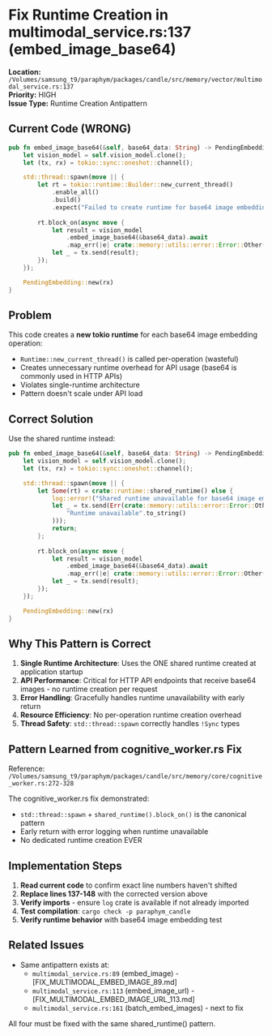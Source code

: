 # Fix Runtime Creation in multimodal_service.rs:137 (embed_image_base64)

**Location:** `/Volumes/samsung_t9/paraphym/packages/candle/src/memory/vector/multimodal_service.rs:137`  
**Priority:** HIGH  
**Issue Type:** Runtime Creation Antipattern

## Current Code (WRONG)

```rust
pub fn embed_image_base64(&self, base64_data: String) -> PendingEmbedding {
    let vision_model = self.vision_model.clone();
    let (tx, rx) = tokio::sync::oneshot::channel();

    std::thread::spawn(move || {
        let rt = tokio::runtime::Builder::new_current_thread()
            .enable_all()
            .build()
            .expect("Failed to create runtime for base64 image embedding");
            
        rt.block_on(async move {
            let result = vision_model
                .embed_image_base64(&base64_data).await
                .map_err(|e| crate::memory::utils::error::Error::Other(format!("Failed to embed image from base64: {}", e)));
            let _ = tx.send(result);
        });
    });

    PendingEmbedding::new(rx)
}
```

## Problem

This code creates a **new tokio runtime** for each base64 image embedding operation:
- `Runtime::new_current_thread()` is called per-operation (wasteful)
- Creates unnecessary runtime overhead for API usage (base64 is commonly used in HTTP APIs)
- Violates single-runtime architecture
- Pattern doesn't scale under API load

## Correct Solution

Use the shared runtime instead:

```rust
pub fn embed_image_base64(&self, base64_data: String) -> PendingEmbedding {
    let vision_model = self.vision_model.clone();
    let (tx, rx) = tokio::sync::oneshot::channel();

    std::thread::spawn(move || {
        let Some(rt) = crate::runtime::shared_runtime() else {
            log::error!("Shared runtime unavailable for base64 image embedding");
            let _ = tx.send(Err(crate::memory::utils::error::Error::Other(
                "Runtime unavailable".to_string()
            )));
            return;
        };
        
        rt.block_on(async move {
            let result = vision_model
                .embed_image_base64(&base64_data).await
                .map_err(|e| crate::memory::utils::error::Error::Other(format!("Failed to embed image from base64: {}", e)));
            let _ = tx.send(result);
        });
    });

    PendingEmbedding::new(rx)
}
```

## Why This Pattern is Correct

1. **Single Runtime Architecture**: Uses the ONE shared runtime created at application startup
2. **API Performance**: Critical for HTTP API endpoints that receive base64 images - no runtime creation per request
3. **Error Handling**: Gracefully handles runtime unavailability with early return
4. **Resource Efficiency**: No per-operation runtime creation overhead
5. **Thread Safety**: `std::thread::spawn` correctly handles `!Sync` types

## Pattern Learned from cognitive_worker.rs Fix

Reference: `/Volumes/samsung_t9/paraphym/packages/candle/src/memory/core/cognitive_worker.rs:272-328`

The cognitive_worker.rs fix demonstrated:
- `std::thread::spawn` + `shared_runtime().block_on()` is the canonical pattern
- Early return with error logging when runtime unavailable
- No dedicated runtime creation EVER

## Implementation Steps

1. **Read current code** to confirm exact line numbers haven't shifted
2. **Replace lines 137-148** with the corrected version above
3. **Verify imports** - ensure `log` crate is available if not already imported
4. **Test compilation**: `cargo check -p paraphym_candle`
5. **Verify runtime behavior** with base64 image embedding test

## Related Issues

- Same antipattern exists at:
  - `multimodal_service.rs:89` (embed_image) - [FIX_MULTIMODAL_EMBED_IMAGE_89.md]
  - `multimodal_service.rs:113` (embed_image_url) - [FIX_MULTIMODAL_EMBED_IMAGE_URL_113.md]
  - `multimodal_service.rs:161` (batch_embed_images) - next to fix

All four must be fixed with the same shared_runtime() pattern.
